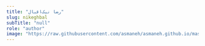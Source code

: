 ```yaml
--- 
title: "رضا نیک‌اقبال" 
slug: nikeghbal 
subTitle: "null" 
role: "author" 
image: "https://raw.githubusercontent.com/asmaneh/asmaneh.github.io/master/assets/img/authors/nikeghbal.jpg" 
--- 
```

